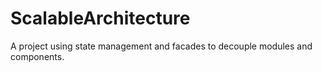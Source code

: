 # ScalableArchitecture

A project using state management and facades to decouple modules and components.
